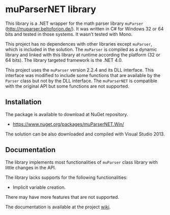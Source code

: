 # muParserNET library #

This library is a .NET wrapper for the math parser library `muParser` (http://muparser.beltoforion.de/). It was written in C# for Windows 32 or 64 bits and tested in those systems. It wasn't tested with Mono.

This project has no dependences with other libraries except `muParser`, which is included in the solution. The `muParser` is compiled as a dynamic library and linked with this library at runtime according the platform (32 or 64 bits). The library targeted framework is the .NET 4.0.

This project uses the `muParser` version 2.2.4 and its DLL interface. This interface was modified to include some functions that are available by the `Parser` class but not by the DLL interface. The `muParserNET` is compatible with the original API but some functions are not supported.

## Installation ##

The package is available to download at NuGet repository.

- https://www.nuget.org/packages/muParserNET.Win/

The solution can be also downloaded and compiled with Visual Studio 2013.

## Documentation ##

The library implements most functionalities of `muParser` class library with little changes in the API.

The library lacks supports for the following functionalities:

- Implicit variable creation.

There may have more features that are not supported.

The documentation is available at the project [wiki](https://github.com/amomra/muParserNET/wiki).